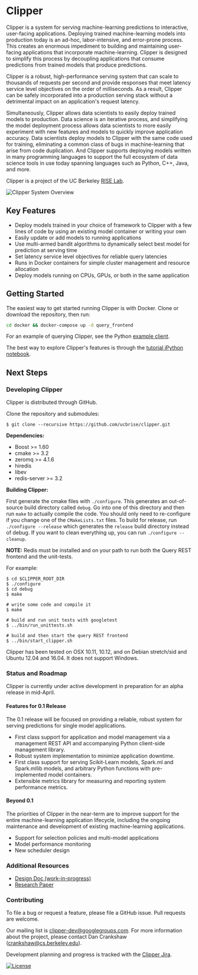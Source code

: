 # Clipper

Clipper is a system for serving machine-learning predictions to interactive, user-facing
applications. Deploying trained machine-learning models into production today is an ad-hoc,
labor-intensive, and error-prone process. This creates an enormous impediment to
building and maintaining user-facing applications that incorporate machine-learning.
Clipper is designed to simplify this process by decoupling applications that
consume predictions from trained models that produce predictions.

Clipper is a robust,
high-performance serving system that can scale to thousands of requests per second and provide
responses that meet latency service level objectives on the order of milliseconds.
As a result, Clipper can be safely incorporated into a production serving stack without a
detrimental impact on an application's request latency.

Simultaneously, Clipper allows data scientists to easily deploy trained models to production.
Data science is an iterative process, and simplifying the model deployment process allows
data scientists to more easily experiment with new features and models to quickly improve
application accuracy. Data scientists deploy models to Clipper with the same code used for
training, eliminating a common class of bugs in machine-learning that arise from code duplication.
And Clipper supports deploying models written in many programming languages to support the full
ecosystem of data science tools in use today spanning languages such as Python, C++, Java, and more.

Clipper is a project of the UC Berkeley [RISE Lab](https://rise.cs.berkeley.edu/).

![Clipper System Overview](images/arch_diagram.png)

## Key Features

+ Deploy models trained in your choice of framework to Clipper with a few lines of code by using an existing model container or writing your own
+ Easily update or add models to running applications
+ Use multi-armed bandit algorithms to dynamically select best model for prediction at serving time
+ Set latency service level objectives for reliable query latencies
+ Runs in Docker containers for simple cluster management and resource allocation
+ Deploy models running on CPUs, GPUs, or both in the same application

## Getting Started

The easiest way to get started running Clipper is with Docker. Clone
or download the repository, then run:

```sh
cd docker && docker-compose up -d query_frontend
```

For an example of querying Clipper, see the Python [example client](examples/example_client.py).

The best way to explore Clipper's features is through the [tutorial iPython notebook](examples/cifar_demo/tutorial.ipynb).

## Next Steps

### Developing Clipper

Clipper is distributed through GitHub.

Clone the repository and submodules:
```
$ git clone --recursive https://github.com/ucbrise/clipper.git
```

__Dependencies:__

+ Boost >= 1.60
+ cmake >= 3.2
+ zeromq >= 4.1.6
+ hiredis
+ libev
+ redis-server >= 3.2


__Building Clipper:__

First generate the cmake files with `./configure`. This generates an out-of-source build directory called `debug`.
Go into one of this directory and then run `make` to actually
compile the code. You should only need to re-configure if you change one of the `CMakeLists.txt` files.
To build for release, run `./configure --release` which generates the `release` build directory instead of debug.
If you want to clean everything up, you can run `./configure --cleanup`.

__NOTE:__ Redis must be installed and on your path to run both the Query REST frontend and the unit-tests.

For example:
```
$ cd $CLIPPER_ROOT_DIR
$ ./configure
$ cd debug
$ make

# write some code and compile it
$ make

# build and run unit tests with googletest
$ ../bin/run_unittests.sh

# build and then start the query REST frontend
$ ../bin/start_clipper.sh
```

Clipper has been tested on OSX 10.11, 10.12, and on Debian stretch/sid and Ubuntu 12.04 and 16.04. It does not support Windows.

### Status and Roadmap

Clipper is currently under active development in preparation for an alpha release
in mid-April.

#### Features for 0.1 Release

The 0.1 release will be focused on providing a reliable, robust system for serving
predictions for single model applications.

+ First class support for application and model management via a management REST API and accompanying Python client-side management library.
+ Robust system implementation to minimize application downtime.
+ First class support for serving Scikit-Learn models, Spark.ml and Spark.mllib models,
  and arbitrary Python functions with pre-implemented model containers.
+ Extensible metrics library for measuring and reporting system performance metrics.


#### Beyond 0.1

The priorities of Clipper in the near-term are to improve support for the entire
machine-learning application lifecycle, including the ongoing maintenance and development
of existing machine-learning applications.

+ Support for selection policies and multi-model applications
+ Model performance monitoring
+ New scheduler design

### Additional Resources

+ [Design Doc (work-in-progress)](https://docs.google.com/document/d/1Ghc-CAKXzzRshSa6FlonFa5ttmtHRAqFwMg7vhuJakw/edit?usp=sharing)
+ [Research Paper](https://arxiv.org/abs/1612.03079)


### Contributing

To file a bug or request a feature, please file a GitHub issue. Pull requests are welcome.

Our mailing list is <clipper-dev@googlegroups.com>. For more information about the project, please contact Dan Crankshaw (<crankshaw@cs.berkeley.edu>).

Development planning and progress is tracked with the [Clipper Jira](https://clipper.atlassian.net/projects/CLIPPER/issues).

[![License](https://img.shields.io/badge/License-Apache%202.0-blue.svg)](https://opensource.org/licenses/Apache-2.0)
